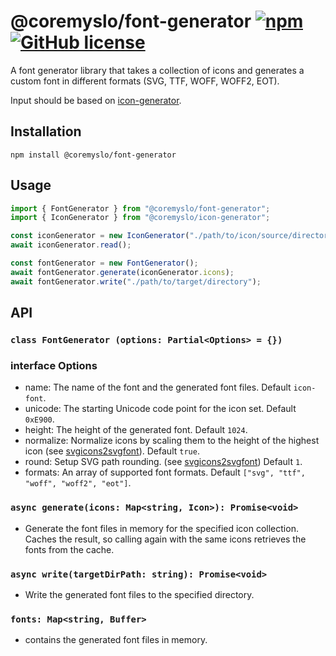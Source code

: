 # @coremyslo/font-generator [![npm](https://img.shields.io/npm/v/@coremyslo/font-generator)](https://www.npmjs.com/package/@coremyslo/font-generator) [![GitHub license](https://img.shields.io/badge/license-MIT-blue.svg?style=flat-square)](https://github.com/coremyslo/font-generator/blob/main/LICENSE)
A font generator library that takes a collection of icons and generates a custom font in different formats (SVG, TTF, WOFF, WOFF2, EOT).

Input should be based on [icon-generator](https://github.com/coremyslo/icon-generator).
## Installation

```shell
npm install @coremyslo/font-generator
```

## Usage
```typescript
import { FontGenerator } from "@coremyslo/font-generator";
import { IconGenerator } from "@coremyslo/icon-generator";

const iconGenerator = new IconGenerator("./path/to/icon/source/directory");
await iconGenerator.read();

const fontGenerator = new FontGenerator();
await fontGenerator.generate(iconGenerator.icons);
await fontGenerator.write("./path/to/target/directory");
```

## API
### `class FontGenerator (options: Partial<Options> = {})`
### interface Options
* name: The name of the font and the generated font files. Default `icon-font`.
* unicode: The starting Unicode code point for the icon set. Default `0xE900`.
* height: The height of the generated font. Default `1024`.
* normalize: Normalize icons by scaling them to the height of the highest icon (see [svgicons2svgfont](https://www.npmjs.com/package/svgicons2svgfont)). Default `true`.
* round: Setup SVG path rounding. (see [svgicons2svgfont](https://www.npmjs.com/package/svgicons2svgfont)) Default `1`.
* formats: An array of supported font formats. Default `["svg", "ttf", "woff", "woff2", "eot"]`.

### `async generate(icons: Map<string, Icon>): Promise<void>`
* Generate the font files in memory for the specified icon collection. Caches the result, so calling again with the same icons retrieves the fonts from the cache.
### `async write(targetDirPath: string): Promise<void>`
* Write the generated font files to the specified directory.
### `fonts: Map<string, Buffer>`
* contains the generated font files in memory.
